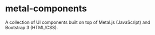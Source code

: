 # metal-components

A collection of UI components built on top of Metal.js (JavaScript) and Bootstrap 3 (HTML/CSS).
